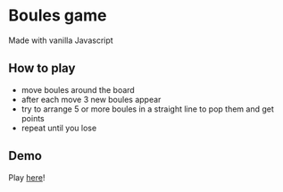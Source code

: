 Boules game
===========

Made with vanilla Javascript

How to play
-----------

* move boules around the board
* after each move 3 new boules appear
* try to arrange 5 or more boules in a straight line to pop them and get points
* repeat until you lose

Demo
----

Play [here](https://john-sonz.github.io/boules/)!
